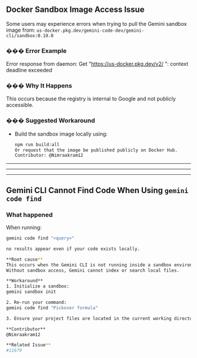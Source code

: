 ## Docker Sandbox Image Access Issue

Some users may experience errors when trying to pull the Gemini sandbox image
from: `us-docker.pkg.dev/gemini-code-dev/gemini-cli/sandbox:0.10.0`

### ��� Error Example

Error response from daemon: Get "https://us-docker.pkg.dev/v2/ ": context
deadline exceeded

### ��� Why It Happens

This occurs because the registry is internal to Google and not publicly
accessible.

### ��� Suggested Workaround

- Build the sandbox image locally using:
  ```bash
  npm run build:all
  Or request that the image be published publicly on Docker Hub.
  Contributor: @Nimraakram12
  ```

---

---

---

## Gemini CLI Cannot Find Code When Using `gemini code find`

### What happened

When running:

```bash
gemini code find "<query>"

no results appear even if your code exists locally.

**Root cause**
This occurs when the Gemini CLI is not running inside a sandbox environment (gemini sandbox init).
Without sandbox access, Gemini cannot index or search local files.

**Workaround**
1. Initialize a sandbox:
gemini sandbox init

2. Re-run your command:
gemini code find "Pickover formula"

3. Ensure your project files are located in the current working directory.

**Contributor**
@Nimraakram12

**Related Issue**
#11679
```
